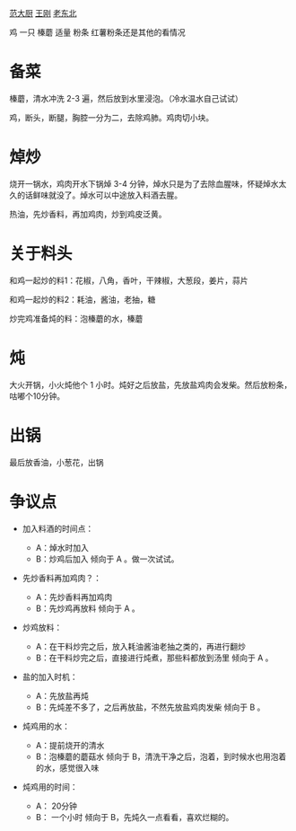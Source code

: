 

[范大厨](https://www.bilibili.com/video/BV1Uoxrz1EMh/?vd_source=386bdb94ff2a430f8d22a6de9755030c)
[王刚](https://www.bilibili.com/video/BV1pg4y1z7Ti/?vd_source=386bdb94ff2a430f8d22a6de9755030c)
[老东北](https://www.bilibili.com/video/BV1r4CYY1EQv/?vd_source=386bdb94ff2a430f8d22a6de9755030c)

鸡      一只
榛蘑    适量
粉条    红薯粉条还是其他的看情况

# 备菜

榛蘑，清水冲洗 2-3 遍，然后放到水里浸泡。（冷水温水自己试试）

鸡，断头，断腿，胸腔一分为二，去除鸡肺。鸡肉切小块。

# 焯炒

烧开一锅水，鸡肉开水下锅焯 3-4 分钟，焯水只是为了去除血腥味，怀疑焯水太久的话鲜味就没了。焯水可以中途放入料酒去腥。

热油，先炒香料，再加鸡肉，炒到鸡皮泛黄。

# 关于料头

和鸡一起炒的料1：花椒，八角，香叶，干辣椒，大葱段，姜片，蒜片

和鸡一起炒的料2：耗油，酱油，老抽，糖

炒完鸡准备炖的料：泡榛蘑的水，榛蘑

# 炖

大火开锅，小火炖他个 1 小时。炖好之后放盐，先放盐鸡肉会发柴。然后放粉条，咕嘟个10分钟。

# 出锅

最后放香油，小葱花，出锅

# 争议点

- 加入料酒的时间点：
  - A：焯水时加入
  - B：炒鸡后加入
倾向于 A 。做一次试试。

- 先炒香料再加鸡肉？：
  - A：先炒香料再加鸡肉
  - B：先炒鸡再放料
倾向于 A 。

- 炒鸡放料：
  - A：在干料炒完之后，放入耗油酱油老抽之类的，再进行翻炒
  - B：在干料炒完之后，直接进行炖煮，那些料都放到汤里
倾向于 A 。

- 盐的加入时机：
  - A：先放盐再炖
  - B：先炖差不多了，之后再放盐，不然先放盐鸡肉发柴
倾向于 B 。

- 炖鸡用的水：
  - A：提前烧开的清水
  - B：泡榛蘑的蘑菇水
倾向于 B，清洗干净之后，泡着，到时候水也用泡着的水，感觉很入味

- 炖鸡用的时间：
  - A： 20分钟
  - B： 一个小时
倾向于 B，先炖久一点看看，喜欢烂糊的。
